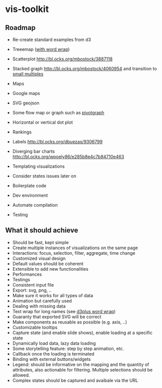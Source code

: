 # vis-toolkit


## Roadmap

* Re-create standard examples from d3
 * Treeemap ([with word wrap](http://bl.ocks.org/mundhradevang/1387786))
 * Scatterplot http://bl.ocks.org/mbostock/3887118
 * Stacked graph http://bl.ocks.org/mbostock/4060954 and transition to [small multiples](http://bl.ocks.org/mbostock/9490516)
 * Maps
 * Google maps
 * SVG geojson
 * Some flow map or graph such as [pivotgraph](http://bl.ocks.org/mbostock/4343153)
 * Horizontal or vertical dot plot
 * Rankings
 * Labels http://bl.ocks.org/dbuezas/9306799
 * Diverging bar charts http://bl.ocks.org/wpoely86/e285b8e4c7b84710e463


* Templating visualizations
 * Consider states issues later on 

* Boilerplate code
 * Dev environment
 * Automate compilation
 * Testing 

## What it should achieve

* Should be fast, kept simple
* Create multiple instances of visualizations on the same page
* Interactions: focus, selection, filter, aggregate, time change
* Customized visual design
* Default values should be coherent
* Extensible to add new functionalities
* Performances
* Testings
* Consistent input file
* Export: svg, png, ..
* Make sure it works for all types of data
* Animation but carefully used
* Dealing with missing data
* Text wrap for long names (see [d3plus word wrap](https://github.com/alexandersimoes/d3plus/wiki/Basic-Utilities#wordwrap))
* Guaranty that exported SVG will be correct
* Make components as reusable as possible (e.g. axis, ..)
* Customizable tooltips
* Capture state (and enable slide shows), enable loading at a specific state
* Dynamically load data, lazy data loading
* Some storytelling feature: step by step animation, etc.
* Callback once the loading is terminated
* Binding with external buttons/widgets
* Legend: should be informative on the mapping and the quantity of attributes, also actionable for filtering. Multiple selections should be allowed.
* Complex states should be captured and avaibale via the URL

